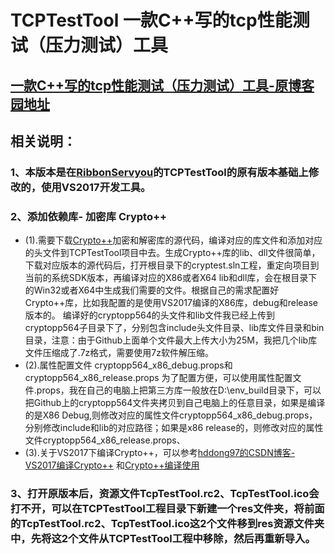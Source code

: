 # TCPTestTool 一款C++写的tcp性能测试（压力测试）工具
## [一款C++写的tcp性能测试（压力测试）工具-原博客园地址](https://www.cnblogs.com/xuhuajie/p/8213534.html)
## 相关说明：
### 1、本版本是在[RibbonServyou](https://github.com/RibbonServyou/TCPTestTool)的TCPTestTool的原有版本基础上修改的，使用VS2017开发工具。
### 2、添加依赖库- 加密库 Crypto++
* (1).需要下载[Crypto++](https://cryptopp.com)加密和解密库的源代码，编译对应的库文件和添加对应的头文件到TCPTestTool项目中去。生成Crypto++库的lib、dll文件很简单，下载对应版本的源代码后，打开根目录下的cryptest.sln工程，重定向项目到当前的系统SDK版本，再编译对应的X86或者X64 lib和dll库，会在根目录下的Win32或者X64中生成我们需要的文件。根据自己的需求配置好Crypto++库，比如我配置的是使用VS2017编译的X86库，debug和release版本的。
编译好的cryptopp564的头文件和lib文件我已经上传到cryptopp564子目录下了，分别包含include头文件目录、lib库文件目录和bin目录，注意：由于Github上面单个文件最大上传大小为25M，我把几个lib库文件压缩成了.7z格式，需要使用7z软件解压缩。
* (2).属性配置文件 cryptopp564_x86_debug.props和cryptopp564_x86_release.props
为了配置方便，可以使用属性配置文件.props，我在自己的电脑上把第三方库一般放在D:\env_build目录下，可以把Github上的cryptopp564文件夹拷贝到自己电脑上的任意目录，如果是编译的是X86 Debug,则修改对应的属性文件cryptopp564_x86_debug.props，分别修改include和lib的对应路径；如果是x86 release的，则修改对应的属性文件cryptopp564_x86_release.props、
* (3).关于VS2017下编译Crypto++，可以参考[hddong97的CSDN博客-VS2017编译Crypto++](https://blog.csdn.net/weixin_42314534/article/details/81840131)
和[Crypto++编译使用](https://www.cnblogs.com/findumars/p/6009249.html)
### 3、打开原版本后，资源文件TcpTestTool.rc2、TcpTestTool.ico会打不开，可以在TCPTestTool工程目录下新建一个res文件夹，将前面的TcpTestTool.rc2、TcpTestTool.ico这2个文件移到res资源文件夹中，先将这2个文件从TCPTestTool工程中移除，然后再重新导入。
